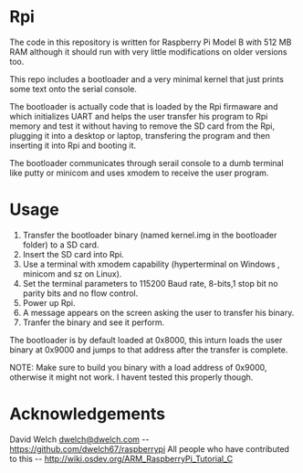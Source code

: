 Rpi
===
The code in this repository is written for Raspberry Pi Model B
with 512 MB RAM although it should run with very little modifications
on older versions too.

This repo includes a bootloader and a very minimal kernel that just
prints some text onto the serial console.

The bootloader is actually code that is loaded by the Rpi firmaware
and which initializes UART and helps the user transfer his program
to Rpi memory and test it without having to remove the SD card from
the Rpi, plugging it into a desktop or laptop, transfering the program
and then inserting it into Rpi and booting it.

The bootloader communicates through serail console to a dumb terminal
like putty or minicom and uses xmodem to receive the user program.

Usage
=====

1. Transfer the bootloader binary (named kernel.img in the bootloader
   folder) to a SD card.
2. Insert the SD card into Rpi.
3. Use a terminal with xmodem capability (hyperterminal on Windows
   , minicom and sz on Linux).
4. Set the terminal parameters to 115200 Baud rate, 8-bits,1 stop bit
   no parity bits and no flow control.
4. Power up Rpi.
5. A message appears on the screen asking the user to transfer his
   binary.
6. Tranfer the binary and see it perform.

The bootloader is by default loaded at 0x8000, this inturn loads
the user binary at 0x9000 and jumps to that address after the transfer
is complete.

NOTE: Make sure to build you binary with a load address of 0x9000,
otherwise it might not work. I havent tested this properly though.

Acknowledgements
===============
David Welch dwelch@dwelch.com -- https://github.com/dwelch67/raspberrypi
All people who have contributed to this -- http://wiki.osdev.org/ARM_RaspberryPi_Tutorial_C
